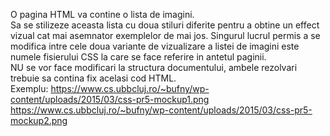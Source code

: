 O pagina HTML va contine o lista de imagini.                                                                                               
Sa se stilizeze aceasta lista cu doua stiluri diferite pentru a obtine un effect vizual cat mai asemnator exemplelor de mai jos. Singurul lucrul permis a se modifica intre cele doua variante de vizualizare a listei de imagini este numele fisierului CSS la care se face referire in antetul paginii.                                                                                                                       
NU se vor face modificari la structura documentului, ambele rezolvari trebuie sa contina fix acelasi cod HTML.                             
Exemplu: https://www.cs.ubbcluj.ro/~bufny/wp-content/uploads/2015/03/css-pr5-mockup1.png                                                   
https://www.cs.ubbcluj.ro/~bufny/wp-content/uploads/2015/03/css-pr5-mockup2.png
